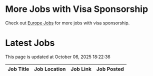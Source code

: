 # More Jobs with Visa Sponsorship

Check out [Europe Jobs](https://github.com/sureshparimi/europejobs#latest-jobs) for more jobs with visa sponsorship.

# Latest Jobs

This page is updated at October 06, 2025 18:22:36

| Job Title | Job Location | Job Link | Job Posted |
| --- | --- | --- | --- |
